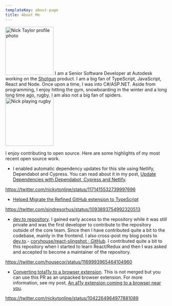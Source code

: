 ```yaml
---
templateKey: about-page
title: About Me
---
```

<div><img src="/img/nick.jpg" width="150" height="150" alt="Nick Taylor profile photo" class="profile-photo" /> I am a Senior Software Developer at Autodesk working on the <a href="https://www.shotgunsoftware.com" title="Shotgun">Shotgun</a> product. I am a big fan of TypeScript, JavaScript, React and Node. Once upon a time, I was into C#/ASP.NET. Aside from programming, I enjoy hitting the gym, snowboarding in the winter and a long long time ago, rugby. I am also not a big fan of spiders. <img src="/img/nick-rugby.jpg" alt="Nick playing rugby" width="150" height="150" class="sports-photo" /></div>

I enjoy contributing to open source. Here are some highlights of my most recent open source work.

- I enabled automatic dependency updates for this site using Netlify, Dependabot and Cypress. You can read about it in my post, [Update Dependencies with Dependabot, Cypress and Netlify](https://www.iamdeveloper.com/blog/2019-08-15-update-dependencies-with-dependabot-cypress-and-netlify/).

https://twitter.com/nickytonline/status/1171415532739997696

- [Helped Migrate the Refined GitHub extension to TypeScript](https://github.com/sindresorhus/refined-github/commits?author=nickytonline)

https://twitter.com/sindresorhus/status/1093893754992320513

- [dev.to repository](https://github.com/thepracticaldev/dev.to/commits?author=nickytonline). I gained early access to the repository while it was still private and was the first developer to contribute to the repository outside of the core team. Since then I have contributed quite a bit to the codebase, mainly in the frontend. I also cross-post my blog posts to [dev.to](https://dev.to/nickytonline).- [coryhouse/react-slingshot · GitHub](https://github.com/coryhouse/react-slingshot/commits?author=nickytonline). I contributed quite a bit to this repository when I started to learn React/Redux and then I was asked and accepted to become a maintainer of the repository.

https://twitter.com/housecor/status/1169993965464104960

- [Converting tota11y to a browser extension](https://github.com/Khan/tota11y/pull/131). This is not merged but you can use this PR as an unpacked browser extension. For more information, see my post, [An a11y extension coming to a browser near you](https://www.iamdeveloper.com/blog/2019-03-31-an-a11y-extension-coming-to-a-browser-near-you/).

https://twitter.com/nickytonline/status/1042264964977881089
